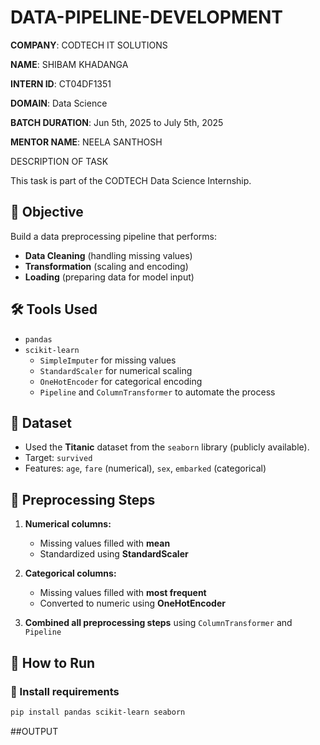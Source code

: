 # DATA-PIPELINE-DEVELOPMENT
**COMPANY**: CODTECH IT SOLUTIONS

**NAME**: SHIBAM KHADANGA

**INTERN ID**: CT04DF1351

**DOMAIN**: Data Science

**BATCH DURATION**: Jun 5th, 2025 to July 5th, 2025

**MENTOR NAME**: NEELA SANTHOSH

DESCRIPTION OF TASK

This task is part of the CODTECH Data Science Internship.

## 📌 Objective
Build a data preprocessing pipeline that performs:
- **Data Cleaning** (handling missing values)
- **Transformation** (scaling and encoding)
- **Loading** (preparing data for model input)

## 🛠️ Tools Used
- `pandas`
- `scikit-learn`
  - `SimpleImputer` for missing values
  - `StandardScaler` for numerical scaling
  - `OneHotEncoder` for categorical encoding
  - `Pipeline` and `ColumnTransformer` to automate the process

## 🧪 Dataset
- Used the **Titanic** dataset from the `seaborn` library (publicly available).
- Target: `survived`
- Features: `age`, `fare` (numerical), `sex`, `embarked` (categorical)

## 🧰 Preprocessing Steps
1. **Numerical columns:**
   - Missing values filled with **mean**
   - Standardized using **StandardScaler**

2. **Categorical columns:**
   - Missing values filled with **most frequent**
   - Converted to numeric using **OneHotEncoder**

3. **Combined all preprocessing steps** using `ColumnTransformer` and `Pipeline`

## 🚀 How to Run

### 🔧 Install requirements
```bash
pip install pandas scikit-learn seaborn

```
##OUTPUT



